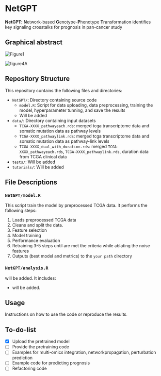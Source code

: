 # NetGPT
**NetGPT**: **N**etwork-based **G**enotype-**P**henotype **T**ransformation identifies key signaling crosstalks for prognosis in pan-cancer study

## Graphical abstract
![Figure1](https://github.com/user-attachments/assets/dd9163be-850f-4732-b5ae-40c6eef7a2f4)


![figure4A](https://github.com/4to1stfloor/NetGPT/assets/115065099/41d94253-675d-497f-9bdb-ce2033446f18)


## Repository Structure

This repository contains the following files and directories:

- `NetGPT/`: Directory containing source code
  - `model.R`: Script for data uploading, data preprocessing, training the model, hyperparameter tunning, and save the results
  - Will be added 
- `data/`: Directory containing input datasets
  - `TCGA-XXXX_pathwayeach.rds`: merged tcga transcriptome data and somatic mutation data as pathway levels
  - `TCGA-XXXX_pathwaylink.rds`: merged tcga transcriptome data and somatic mutation data as pathway-link levels
  - `TCGA-XXXX_dual_with_duration.rds`: merged `TCGA-XXXX_pathwayeach.rds`, `TCGA-XXXX_pathwaylink.rds`, duration data from TCGA clinical data
- `tests/`: Will be added 
- `tutorials/`: Will be added 

## File Descriptions

### `NetGPT/model.R`
This script train the model by preprocessed TCGA data. It performs the following steps:
1. Loads preprocessed TCGA data
2. Cleans and split the data.
3. Feature selection
4. Model training
5. Performance evaluation
6. Retraining 3-5 steps until are met the criteria while ablating the noise features
7. Outputs (best model and metrics) to the `your path` directory

### `NetGPT/analysis.R`
will be added. It includes:
- will be added.

## Usage

Instructions on how to use the code or reproduce the results.

## To-do-list
- [x] Upload the pretrained model
- [ ] Provide the pretraining code
- [ ] Examples for multi-omics integration, networkpropagation, perturbation prediction
- [ ] Example code for predicting prognosis
- [ ] Refactoring code
